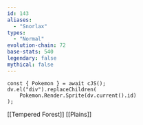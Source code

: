 ```yaml
---
id: 143
aliases:
  - "Snorlax"
types:
  - "Normal"
evolution-chain: 72
base-stats: 540
legendary: false
mythical: false
---
```

```dataviewjs
const { Pokemon } = await cJS();
dv.el("div").replaceChildren(
	Pokemon.Render.Sprite(dv.current().id)
);
```

[[Tempered Forest]] [[Plains]]
